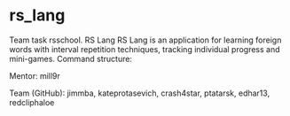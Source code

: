 # rs_lang
Team task rsschool. RS Lang
RS Lang is an application for learning foreign words with interval repetition techniques, tracking individual progress and mini-games.  Command structure:  

Mentor: mill9r 

Team (GitHub): 
jimmba, kateprotasevich, crash4star, ptatarsk, edhar13, redcliphaloe
